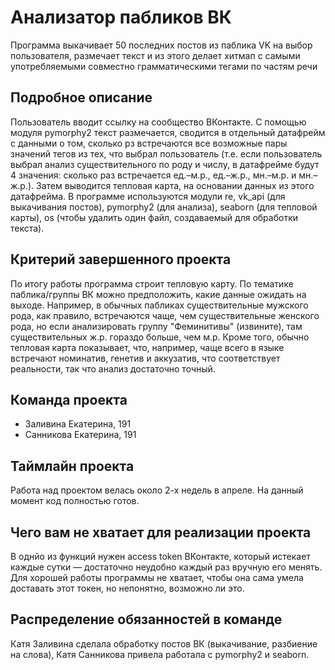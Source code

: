 # Анализатор пабликов ВК

Программа выкачивает 50 последних постов из паблика VK на выбор пользователя, размечает текст и из этого делает хитмап с самыми употребляемыми совместно грамматическими тегами по частям речи

## Подробное описание

Пользователь вводит ссылку на сообщество ВКонтакте. С помощью модуля pymorphy2 текст размечается, сводится в отдельный датафрейм с данными о том, сколько рз встречаются все возможные пары значений тегов из тех, что выбрал пользователь (т.е. если пользователь выбрал анализ существительного по роду и числу, в датафрейме будут 4 значения: сколько раз встречается ед.–м.р., ед.–ж.р., мн.–м.р. и мн.–ж.р.). Затем выводится тепловая карта, на основании данных из этого датафрейма. В программе используются модули re, vk_api (для выкачивания постов), pymorphy2 (для анализа), seaborn (для тепловой карты), os (чтобы удалить один файл, создаваемый для обработки текста).

## Критерий завершенного проекта

По итогу работы программа строит тепловую карту. По тематике паблика/группы ВК можно предположить, какие данные ожидать на выходе. Например, в обычных пабликах существительные мужского рода, как правило, встречаются чаще, чем существительные женского рода, но если анализировать группу "Феминитивы" (извините), там существительных ж.р. гораздо больше, чем м.р. Кроме того, обычно тепловая карта показывает, что, например, чаще всего в языке встречают номинатив, генетив и аккузатив, что соответствует реальности, так что анализ достаточно точный.

## Команда проекта

- Заливина Екатерина, 191
- Санникова Екатерина, 191

## Таймлайн проекта

Работа над проектом велась около 2-х недель в апреле. На данный момент код полностью готов.

## Чего вам не хватает для реализации проекта

В однйо из функций нужен access token ВКонтакте, который истекает каждые сутки — достаточно неудобно каждый раз вручную его менять. Для хорошей работы программы не хватает, чтобы она сама умела доставать этот токен, но непонятно, возможно ли это.

## Распределение обязанностей в команде

Катя Заливина сделала обработку постов ВК (выкачивание, разбиение на слова), Катя Санникова привела работала c pymorphy2 и seaborn.
